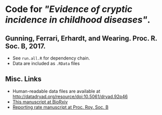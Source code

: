 # Code for *"Evidence of cryptic incidence in childhood diseases"*. 
## Gunning, Ferrari, Erhardt, and Wearing. Proc. R. Soc. B, 2017. 

* See `run.all.R` for dependency chain.
* Data are included as `.RData` files

## Misc. Links
* Human-readable data files are available at http://datadryad.org/resource/doi:10.5061/dryad.92p46
* [This manuscript at BioRxiv](http://www.biorxiv.org/content/early/2017/06/07/079194)
* [Reporting rate manuscript at Proc. Roy. Soc. B](http://rspb.royalsocietypublishing.org/content/281/1794/20140886)

